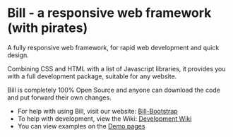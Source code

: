 # Bill - a responsive web framework (with pirates)

A fully responsive web framework, for rapid web development and quick design.

Combining CSS and HTML with a list of Javascript libraries, it provides you with a full development package, suitable for any website.

Bill is completely 100% Open Source and anyone can download the code and put forward their own changes.

* For help with using Bill, visit our website: [Bill-Bootstrap](http://bill.greenimp.co.uk)
* To help with development, view the Wiki: [Development Wiki](https://bitbucket.org/GreenImp/bill-bootstrap/wiki)
* You can view examples on the [Demo pages](http://bill.greenimp.co.uk/demo/)